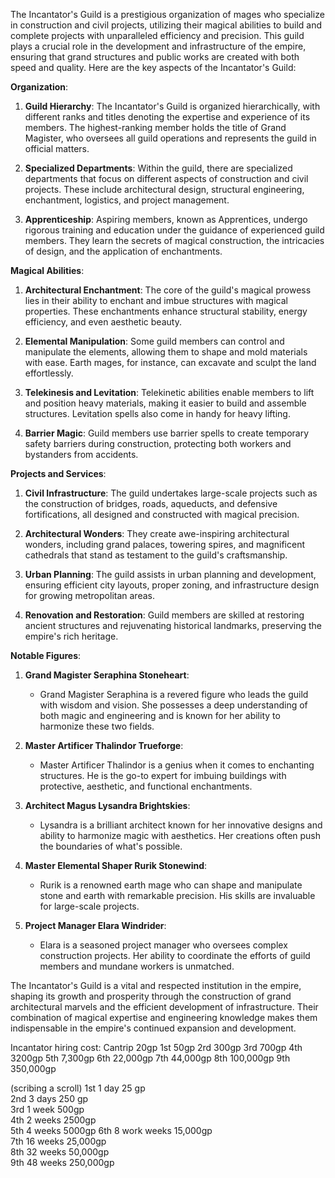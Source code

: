 The Incantator's Guild is a prestigious organization of mages who specialize in construction and civil projects, utilizing their magical abilities to build and complete projects with unparalleled efficiency and precision. This guild plays a crucial role in the development and infrastructure of the empire, ensuring that grand structures and public works are created with both speed and quality. Here are the key aspects of the Incantator's Guild:

**Organization**:

1. **Guild Hierarchy**: The Incantator's Guild is organized hierarchically, with different ranks and titles denoting the expertise and experience of its members. The highest-ranking member holds the title of Grand Magister, who oversees all guild operations and represents the guild in official matters.
    
2. **Specialized Departments**: Within the guild, there are specialized departments that focus on different aspects of construction and civil projects. These include architectural design, structural engineering, enchantment, logistics, and project management.
    
3. **Apprenticeship**: Aspiring members, known as Apprentices, undergo rigorous training and education under the guidance of experienced guild members. They learn the secrets of magical construction, the intricacies of design, and the application of enchantments.
    

**Magical Abilities**:

1. **Architectural Enchantment**: The core of the guild's magical prowess lies in their ability to enchant and imbue structures with magical properties. These enchantments enhance structural stability, energy efficiency, and even aesthetic beauty.
    
2. **Elemental Manipulation**: Some guild members can control and manipulate the elements, allowing them to shape and mold materials with ease. Earth mages, for instance, can excavate and sculpt the land effortlessly.
    
3. **Telekinesis and Levitation**: Telekinetic abilities enable members to lift and position heavy materials, making it easier to build and assemble structures. Levitation spells also come in handy for heavy lifting.
    
4. **Barrier Magic**: Guild members use barrier spells to create temporary safety barriers during construction, protecting both workers and bystanders from accidents.
    

**Projects and Services**:

1. **Civil Infrastructure**: The guild undertakes large-scale projects such as the construction of bridges, roads, aqueducts, and defensive fortifications, all designed and constructed with magical precision.
    
2. **Architectural Wonders**: They create awe-inspiring architectural wonders, including grand palaces, towering spires, and magnificent cathedrals that stand as testament to the guild's craftsmanship.
    
3. **Urban Planning**: The guild assists in urban planning and development, ensuring efficient city layouts, proper zoning, and infrastructure design for growing metropolitan areas.
    
4. **Renovation and Restoration**: Guild members are skilled at restoring ancient structures and rejuvenating historical landmarks, preserving the empire's rich heritage.
    

**Notable Figures**:

1. **Grand Magister Seraphina Stoneheart**:
    
    - Grand Magister Seraphina is a revered figure who leads the guild with wisdom and vision. She possesses a deep understanding of both magic and engineering and is known for her ability to harmonize these two fields.
2. **Master Artificer Thalindor Trueforge**:
    
    - Master Artificer Thalindor is a genius when it comes to enchanting structures. He is the go-to expert for imbuing buildings with protective, aesthetic, and functional enchantments.
3. **Architect Magus Lysandra Brightskies**:
    
    - Lysandra is a brilliant architect known for her innovative designs and ability to harmonize magic with aesthetics. Her creations often push the boundaries of what's possible.
4. **Master Elemental Shaper Rurik Stonewind**:
    
    - Rurik is a renowned earth mage who can shape and manipulate stone and earth with remarkable precision. His skills are invaluable for large-scale projects.
5. **Project Manager Elara Windrider**:
    
    - Elara is a seasoned project manager who oversees complex construction projects. Her ability to coordinate the efforts of guild members and mundane workers is unmatched.

The Incantator's Guild is a vital and respected institution in the empire, shaping its growth and prosperity through the construction of grand architectural marvels and the efficient development of infrastructure. Their combination of magical expertise and engineering knowledge makes them indispensable in the empire's continued expansion and development.



Incantator hiring cost:
Cantrip 20gp
1st 50gp
2rd 300gp
3rd 700gp
4th 3200gp
5th 7,300gp
6th 22,000gp
7th 44,000gp
8th 100,000gp
9th 350,000gp

(scribing a scroll)
1st 1 day 25 gp  
2nd 3 days 250 gp  
3rd 1 week 500gp  
4th 2 weeks 2500gp  
5th 4 weeks 5000gp
6th 8 work weeks 15,000gp  
7th 16 weeks 25,000gp  
8th 32 weeks 50,000gp  
9th 48 weeks 250,000gp